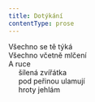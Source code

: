 ```yaml
---
title: Dotýkání
contentType: prose
---
```


Všechno se tě týká  
Všechno včetně mlčení  
A ruce  
     šílená zvířátka  
     pod peřinou ulamují  
     hroty jehlám
